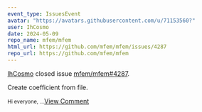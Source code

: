 ```yaml
---
event_type: IssuesEvent
avatar: "https://avatars.githubusercontent.com/u/71153560?"
user: IhCosmo
date: 2024-05-09
repo_name: mfem/mfem
html_url: https://github.com/mfem/mfem/issues/4287
repo_url: https://github.com/mfem/mfem
---
```


<a href='https://github.com/IhCosmo' target='_blank'>IhCosmo</a> closed issue <a href='https://github.com/mfem/mfem/issues/4287' target='_blank'>mfem/mfem#4287</a>.

<p>Create coefficient from file.</p><small>Hi everyone,...</small><a href='https://github.com/mfem/mfem/issues/4287' target='_blank'>View Comment</a>